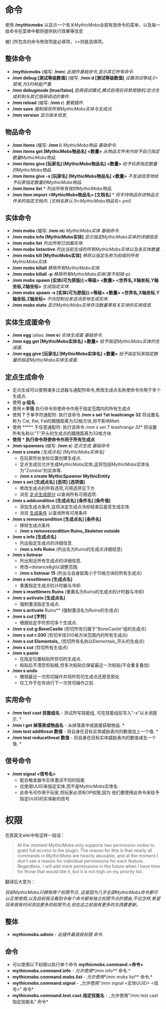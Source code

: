# 命令

使用 **/mythicmobs** 以显示一个有关MythicMobs全部有效命令的菜单，以及每一级命令在菜单中都将提供执行效果等信息

被\[ \]所包含的命令修改项是必填项，<>则是选填项。

## 整体命令

* **/mythicmobs** (缩写: **/mm**) _此插件基础命令,显示其它所有命令._
* **/mm debug \[测试等级数值\]** (缩写: **/mm d \[测试等级数值\]** _设置测试等级,0=禁用,为3时耗能严重._
* **/mm debugmode \[true/false\]** _启用调试模式,模式启用后将禁用随机/定点生成机制与其它阻碍调试的事件._
* **/mm reload** (缩写: **/mm r**) _重载插件._
* **/mm save** _强制保存所有MythicMobs实体与生成点._
* **/mm version** _显示版本信息._

## 物品命令

* **/mm items** (缩写: **/mm i**) _MythicMobs物品 基础命令._
* **/mm items get \[MythicMobs物品名\] <数量>** _从物品文件夹内给予自己指定数量MythicMobs物品._
* **/mm items give \[玩家名\] \[MythicMobs物品名\] <数量>** _给予玩家指定数量的MythicMobs物品._
* **/mm items give -s \[玩家名\] \[MythicMobs物品名\] <数量>** _不发送信息地给予玩家指定数量的MythicMobs物品._
* **/mm items list** \* _列出所有有效的MythicMobs物品._
* **/mm item import <MythicMobs物品名> \[文档名\]** \* _将手持物品存进物品文件夹的指定文档内. (文档名默认为<MythicMobs物品名>.yml)_

## 实体命令

* **/mm mobs** (缩写: **/mm m**) _MythicMobs实体 基础命令._
* **/mm mobs info \[MythicMobs实体\]** _显示指定MythicMobs实体的详细信息._
* **/mm mobs list** _列出所有已加载实体._
* **/mm mobs listactive** _列出当前生成的所有MythicMobs实体以及各实体数量._
* **/mm mobs kill \[MythicMobs实体\]** _移除以指定名称为前缀的所有MythicMobs实体._
* **/mm mobs killall** _移除所有MythicMobs实体._
* **/mm mobs killall -p** _移除所有MythicMobs实体(暂不知晓-p)._
* **/mm mobs spawn \[实体(可为原版)\]:<等级> <数量> <世界名,X轴坐标,Y轴坐标,Z轴坐标>** _生成指定实体._
* **/mm mobs spawn -s \[实体(可为原版)\]:<等级> <数量> <世界名,X轴坐标,Y轴坐标,Z轴坐标>** _不向控制台发送消息地生成实体._
* **/mm mobs stats** _显示MythicMobs实体存活数量等有关实体的实用信息._

## 实体生成蛋命令

* **/mm egg** (alias: **/mm e**) _实体生成蛋 基础命令._
* **/mm egg get \[MythicMobs实体名\] <数量>** _给予指定MythicMobs实体的生成蛋._
* **/mm egg give \[玩家名\] \[MythicMobs实体名\] <数量>** _给予指定玩家指定数量的指定MythicMobs实体生成蛋._

## 定点生成命令

* 定点生成可以使用诸多过滤器与通配符命令,修改生成点名称使命令作用于多个生成点.
* 使用 **g:组名** .
* 使用 **r:半径** 执行命令将使命令作用于指定范围内的所有生成点
* 使用 **?** 于单字符通配符: 执行该命令 **/mm s set ?at leashrange 32** 将设置名称为 Cat, Rat, Fat的跟随距离为32格方块,但不影响Matt.
* 使用 \*\*\*\*\* 于任意通配符: 执行该命令 _/mm s set T leashrange 32_\* 将设置所有名称以"T"开头的生成点的跟随距离为32格方块
* **使用 \* 执行命令将使命令作用于所有生成点**
* **/mm spawners** (缩写: **/mm s**) _定点生成 基础命令._
* **/mm s create** _\[生成点名\]_ _\[MythicMobs实体名\]_
  * 在玩家所处坐标位置创建生成点.
  * 定点生成仅允许生成MythicMobs实体,这将包括MythicMobs实体名为"Zombie"的实体等.
  * **/mm s create MythicSpawner MythicEntity**
* **/mm s set \[生成点名\] \[选项\] \[选项值\]**
  * 修改生成点的所有选项,可用选项见下方
  * 浏览 [定点生成部分](%E5%AE%9A%E7%82%B9%E7%94%9F%E6%88%90) 以查询所有可用选项.
* **/mm s addcondition \[生成点名\] \[条件名\] \[条件值\]**
  * 添加生成点条件,这将决定生成点冷却结束后是否生成实体.
  * 浏览 [生成条件](%E5%AE%9A%E7%82%B9%E7%94%9F%E6%88%90/%E6%9D%A1%E4%BB%B6) 以查询所有可用条件
* **/mm s removecondition \[生成点名\] \[条件名\]**
  * 移除生成点条件.
  * **/mm s removecondition Ruins_Skeleton outside**
* **/mm s info \[生成点名\]**
  * 列出指定生成点的详细信息.
  * **/mm s info Ruins** (列出名为Ruins的生成点详细信息)
* **/mm s listnear <distance>**
  * 列出附近所有生成点的详细信息.
  * 修改<distance&gt以调整范围.
  * **/mm s listnear 15** (列出与自身距离小于15格方块的所有生成点)
* **/mm s resettimers \[生成点名\]**
  * 重置指定生成点的计时器与冷却.
* **/mm s resettimers Ruins** (重置名为Ruins的生成点的计时器与冷却)
* **/mm s activate \[生成点名\]**
  * 强制激活指定生成点.
* **/mm s activate** Ruins\*\* (强制激活名为Ruins的生成点)
* **/mm s cut \[字符\]**
  * 根据给定字符剪切多个生成点.
* **/mm s cut g:BoneCastle** (剪切所有归属于"BoneCastle"组的生成点)
* **/mm s cut r:200** (剪切半径200格方块范围内的所有生成点)
* **/mm s cut Elementals_** (剪切所有名称以Elementals_开头的生成点)
* **/mm s cut** (剪切所有生成点)
* **/mm s paste**
  * 在指定位置粘贴所剪切的生成点.
  * 粘贴后不清空剪贴板,但多次粘贴仅保留最近一次粘贴(不会重复叠加)
* **/mm s undo**
  * 撤销最近一次剪切操作并将所剪切生成点还原至原处.
  * 仅工作于在你进行下一次剪切操作之前.

## 实用命令

* **/mm test cast 技能组名** - 测试所写技能组, 可在技能组前写入"-s"以关闭提示. *
* **/mm i get 掉落表或物品名** - 从掉落表中或直接获取物品. *
* **/mm test addthreat 数值** - 将自身在目标实体威胁表内的数值加上一个值. *
* **/mm test reducethreat 数值** - 将自身在目标实体威胁表内的数值减去一个值. *

## 信号命令

* **/mm signal <UUID> <信号名>**
  * 配合触发器令实体激活不同的技能
  * 仅使用UUID来指定实体,而不是MythicMobs实体名
  * 此命令可作用于玩家,但玩家必须有OP权限,因为 他们要使用此命令来给予指定UUID的实体新的信号

# 权限
在原英文wiki中有这样一段话：
> At the moment MythicMobs only supports two permission nodes to grant full access to the plugin. The reason for this is that nearly all commands in MythicMobs are heavily abusable, and at the moment I don't see a reason for individual permissions for each feature. Regardless, I will add more permissions in the future when I have time for those that would like it, but it is not high on my priority list.

翻译后大意为：

*目前MythicMobs只拥有两个权限节点, 这是因为几乎全部MythicMobs命令都可以正常使用,以及目前我没看到令每个命令都有独立权限节点的理由,不论怎样,希望将来我有时间添加更多的权限节点,但在这之前我有更多的东西要更新。*

## 整体

* **mythicmobs.admin** - _此插件最高级权限 命令._

## 命令

* 可以使用以下权限以执行单个命令 **mythicmobs.command.<命令>**
* **mythicmobs.command.info** - _允许使用_\*/mm info\*\* 命令.\*
* **mythicmobs.command.mobs.list** - _允许使用_\*/mm mobs list\*\* 命令.\*
* **mythicmobs.command.signal** - _允许使用"/mm signal <实体UUID> <信号>" 命令*
* **mythicmobs.command.test.cast.指定技能名** - _允许使用"/mm test cast 指定技能名" 命令*